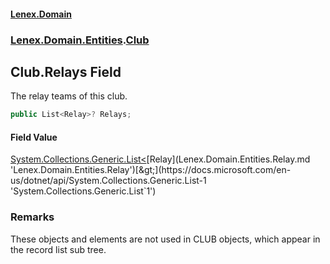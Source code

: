 #### [Lenex.Domain](index.md 'index')
### [Lenex.Domain.Entities](Lenex.Domain.Entities.md 'Lenex.Domain.Entities').[Club](Lenex.Domain.Entities.Club.md 'Lenex.Domain.Entities.Club')

## Club.Relays Field

The relay teams of this club.

```csharp
public List<Relay>? Relays;
```

#### Field Value
[System.Collections.Generic.List&lt;](https://docs.microsoft.com/en-us/dotnet/api/System.Collections.Generic.List-1 'System.Collections.Generic.List`1')[Relay](Lenex.Domain.Entities.Relay.md 'Lenex.Domain.Entities.Relay')[&gt;](https://docs.microsoft.com/en-us/dotnet/api/System.Collections.Generic.List-1 'System.Collections.Generic.List`1')

### Remarks
These objects and elements are not used in CLUB objects, which appear in the record list sub tree.